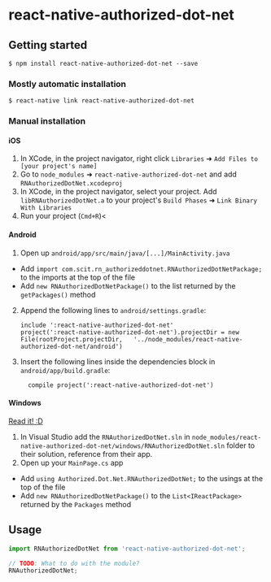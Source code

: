 
# react-native-authorized-dot-net

## Getting started

`$ npm install react-native-authorized-dot-net --save`

### Mostly automatic installation

`$ react-native link react-native-authorized-dot-net`

### Manual installation


#### iOS

1. In XCode, in the project navigator, right click `Libraries` ➜ `Add Files to [your project's name]`
2. Go to `node_modules` ➜ `react-native-authorized-dot-net` and add `RNAuthorizedDotNet.xcodeproj`
3. In XCode, in the project navigator, select your project. Add `libRNAuthorizedDotNet.a` to your project's `Build Phases` ➜ `Link Binary With Libraries`
4. Run your project (`Cmd+R`)<

#### Android

1. Open up `android/app/src/main/java/[...]/MainActivity.java`
  - Add `import com.scit.rn_authorizeddotnet.RNAuthorizedDotNetPackage;` to the imports at the top of the file
  - Add `new RNAuthorizedDotNetPackage()` to the list returned by the `getPackages()` method
2. Append the following lines to `android/settings.gradle`:
  	```
  	include ':react-native-authorized-dot-net'
  	project(':react-native-authorized-dot-net').projectDir = new File(rootProject.projectDir, 	'../node_modules/react-native-authorized-dot-net/android')
  	```
3. Insert the following lines inside the dependencies block in `android/app/build.gradle`:
  	```
      compile project(':react-native-authorized-dot-net')
  	```

#### Windows
[Read it! :D](https://github.com/ReactWindows/react-native)

1. In Visual Studio add the `RNAuthorizedDotNet.sln` in `node_modules/react-native-authorized-dot-net/windows/RNAuthorizedDotNet.sln` folder to their solution, reference from their app.
2. Open up your `MainPage.cs` app
  - Add `using Authorized.Dot.Net.RNAuthorizedDotNet;` to the usings at the top of the file
  - Add `new RNAuthorizedDotNetPackage()` to the `List<IReactPackage>` returned by the `Packages` method


## Usage
```javascript
import RNAuthorizedDotNet from 'react-native-authorized-dot-net';

// TODO: What to do with the module?
RNAuthorizedDotNet;
```
  